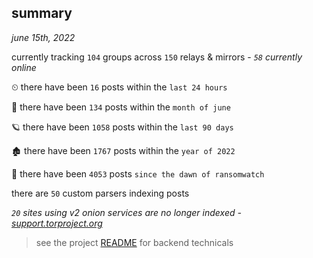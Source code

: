 
## summary
_june 15th, 2022_

currently tracking `104` groups across `150` relays & mirrors - _`58` currently online_

⏲ there have been `16` posts within the `last 24 hours`

🦈 there have been `134` posts within the `month of june`

🪐 there have been `1058` posts within the `last 90 days`

🏚 there have been `1767` posts within the `year of 2022`

🦕 there have been `4053` posts `since the dawn of ransomwatch`

there are `50` custom parsers indexing posts

_`20` sites using v2 onion services are no longer indexed - [support.torproject.org](https://support.torproject.org/onionservices/v2-deprecation/)_

> see the project [README](https://github.com/joshhighet/ransomwatch#ransomwatch--) for backend technicals
